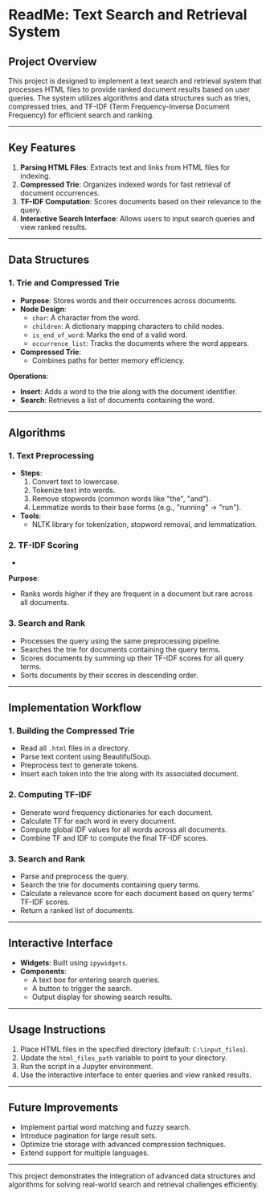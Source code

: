 # ReadMe: Text Search and Retrieval System

## Project Overview
This project is designed to implement a text search and retrieval system that processes HTML files to provide ranked document results based on user queries. The system utilizes algorithms and data structures such as tries, compressed tries, and TF-IDF (Term Frequency-Inverse Document Frequency) for efficient search and ranking.

---

## Key Features
1. **Parsing HTML Files**: Extracts text and links from HTML files for indexing.
2. **Compressed Trie**: Organizes indexed words for fast retrieval of document occurrences.
3. **TF-IDF Computation**: Scores documents based on their relevance to the query.
4. **Interactive Search Interface**: Allows users to input search queries and view ranked results.

---

## Data Structures

### 1. **Trie and Compressed Trie**
   - **Purpose**: Stores words and their occurrences across documents.
   - **Node Design**:
     - `char`: A character from the word.
     - `children`: A dictionary mapping characters to child nodes.
     - `is_end_of_word`: Marks the end of a valid word.
     - `occurrence_list`: Tracks the documents where the word appears.
   - **Compressed Trie**:
     - Combines paths for better memory efficiency.

   **Operations**:
   - **Insert**: Adds a word to the trie along with the document identifier.
   - **Search**: Retrieves a list of documents containing the word.

---

## Algorithms

### 1. **Text Preprocessing**
   - **Steps**:
     1. Convert text to lowercase.
     2. Tokenize text into words.
     3. Remove stopwords (common words like "the", "and").
     4. Lemmatize words to their base forms (e.g., "running" → "run").
   - **Tools**:
     - NLTK library for tokenization, stopword removal, and lemmatization.

### 2. **TF-IDF Scoring**
   -
   **Purpose**:
   - Ranks words higher if they are frequent in a document but rare across all documents.

### 3. **Search and Rank**
   - Processes the query using the same preprocessing pipeline.
   - Searches the trie for documents containing the query terms.
   - Scores documents by summing up their TF-IDF scores for all query terms.
   - Sorts documents by their scores in descending order.

---

## Implementation Workflow

### 1. **Building the Compressed Trie**
   - Read all `.html` files in a directory.
   - Parse text content using BeautifulSoup.
   - Preprocess text to generate tokens.
   - Insert each token into the trie along with its associated document.

### 2. **Computing TF-IDF**
   - Generate word frequency dictionaries for each document.
   - Calculate TF for each word in every document.
   - Compute global IDF values for all words across all documents.
   - Combine TF and IDF to compute the final TF-IDF scores.

### 3. **Search and Rank**
   - Parse and preprocess the query.
   - Search the trie for documents containing query terms.
   - Calculate a relevance score for each document based on query terms' TF-IDF scores.
   - Return a ranked list of documents.

---

## Interactive Interface
- **Widgets**: Built using `ipywidgets`.
- **Components**:
  - A text box for entering search queries.
  - A button to trigger the search.
  - Output display for showing search results.

---

## Usage Instructions
1. Place HTML files in the specified directory (default: `C:\input_files`).
2. Update the `html_files_path` variable to point to your directory.
3. Run the script in a Jupyter environment.
4. Use the interactive interface to enter queries and view ranked results.

---

## Future Improvements
- Implement partial word matching and fuzzy search.
- Introduce pagination for large result sets.
- Optimize trie storage with advanced compression techniques.
- Extend support for multiple languages.

---

This project demonstrates the integration of advanced data structures and algorithms for solving real-world search and retrieval challenges efficiently.
